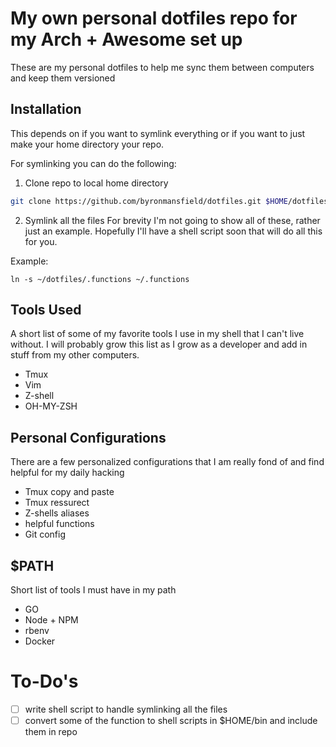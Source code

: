# My own personal dotfiles repo for my Arch + Awesome set up

These are my personal dotfiles to help me sync them between computers and keep them versioned

## Installation

This depends on if you want to symlink everything or if you want to just make
your home directory your repo. 

For symlinking you can do the following:

1. Clone repo to local home directory

```bash
git clone https://github.com/byronmansfield/dotfiles.git $HOME/dotfiles
```

2. Symlink all the files
For brevity I'm not going to show all of these, rather just an example.
Hopefully I'll have a shell script soon that will do all this for you. 

Example:
```shell
ln -s ~/dotfiles/.functions ~/.functions
```

## Tools Used

A short list of some of my favorite tools I use in my shell that I can't live without. I will probably grow this list as I grow as a developer and add in stuff from my other computers.

* Tmux
* Vim
* Z-shell
* OH-MY-ZSH

## Personal Configurations

There are a few personalized configurations that I am really fond of and find helpful for my daily hacking

* Tmux copy and paste
* Tmux ressurect
* Z-shells aliases
* helpful functions
* Git config

## $PATH

Short list of tools I must have in my path

* GO
* Node + NPM
* rbenv
* Docker

# To-Do's

- [ ] write shell script to handle symlinking all the files
- [ ] convert some of the function to shell scripts in $HOME/bin and include
	them in repo
